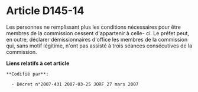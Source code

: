 # Article D145-14

Les personnes ne remplissant plus les conditions nécessaires pour être membres de la commission cessent d'appartenir à celle-
ci. Le préfet peut, en outre, déclarer démissionnaires d'office les membres de la commission qui, sans motif légitime, n'ont
pas assisté à trois séances consécutives de la commission.

**Liens relatifs à cet article**

	**Codifié par**:

	  - Décret n°2007-431 2007-03-25 JORF 27 mars 2007
